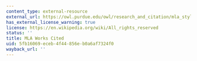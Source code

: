 ```yaml
---
content_type: external-resource
external_url: https://owl.purdue.edu/owl/research_and_citation/mla_style/mla_formatting_and_style_guide/mla_formatting_and_style_guide.html
has_external_license_warning: true
license: https://en.wikipedia.org/wiki/All_rights_reserved
status: ''
title: MLA Works Cited
uid: 5fb16069-eceb-4f44-856e-b0a6af7324f0
wayback_url: ''
---
```

